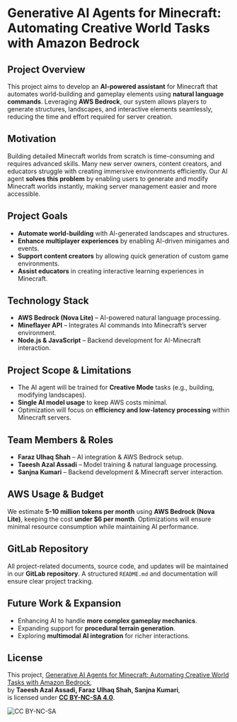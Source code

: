 # Generative AI Agents for Minecraft: Automating Creative World Tasks with Amazon Bedrock  

## Project Overview  
This project aims to develop an **AI-powered assistant** for Minecraft that automates world-building and gameplay elements using **natural language commands**. Leveraging **AWS Bedrock**, our system allows players to generate structures, landscapes, and interactive elements seamlessly, reducing the time and effort required for server creation.  

## Motivation  
Building detailed Minecraft worlds from scratch is time-consuming and requires advanced skills. Many new server owners, content creators, and educators struggle with creating immersive environments efficiently. Our AI agent **solves this problem** by enabling users to generate and modify Minecraft worlds instantly, making server management easier and more accessible.  

## Project Goals  
- **Automate world-building** with AI-generated landscapes and structures.  
- **Enhance multiplayer experiences** by enabling AI-driven minigames and events.  
- **Support content creators** by allowing quick generation of custom game environments.  
- **Assist educators** in creating interactive learning experiences in Minecraft.  

## Technology Stack  
- **AWS Bedrock (Nova Lite)** – AI-powered natural language processing.  
- **Mineflayer API** – Integrates AI commands into Minecraft’s server environment.  
- **Node.js & JavaScript** – Backend development for AI-Minecraft interaction.  

## Project Scope & Limitations  
- The AI agent will be trained for **Creative Mode** tasks (e.g., building, modifying landscapes).  
- **Single AI model usage** to keep AWS costs minimal.  
- Optimization will focus on **efficiency and low-latency processing** within Minecraft servers.  

## Team Members & Roles  
- **Faraz Ulhaq Shah** – AI integration & AWS Bedrock setup.  
- **Taeesh Azal Assadi** – Model training & natural language processing.  
- **Sanjna Kumari** – Backend development & Minecraft server interaction.  

## AWS Usage & Budget  
We estimate **5-10 million tokens per month** using **AWS Bedrock (Nova Lite)**, keeping the cost **under $6 per month**. Optimizations will ensure minimal resource consumption while maintaining AI performance.  

## GitLab Repository  
All project-related documents, source code, and updates will be maintained in our **GitLab repository**. A structured `README.md` and documentation will ensure clear project tracking.  

## Future Work & Expansion  
- Enhancing AI to handle **more complex gameplay mechanics**.  
- Expanding support for **procedural terrain generation**.  
- Exploring **multimodal AI integration** for richer interactions.  


## License  

This project, [Generative AI Agents for Minecraft: Automating Creative World Tasks with Amazon Bedrock](https://code.vt.edu/cs-5934-spring25/group-10/generative-ai-agents-for-minecraft-automating-creative-world-tasks-with-amazon-bedrock),  
by **Taeesh Azal Assadi, Faraz Ulhaq Shah, Sanjna Kumari**,  
is licensed under **[CC BY-NC-SA 4.0](https://creativecommons.org/licenses/by-nc-sa/4.0/?ref=chooser-v1)**.  

![CC BY-NC-SA](https://mirrors.creativecommons.org/presskit/icons/by-nc-sa.svg?ref=chooser-v1)  


